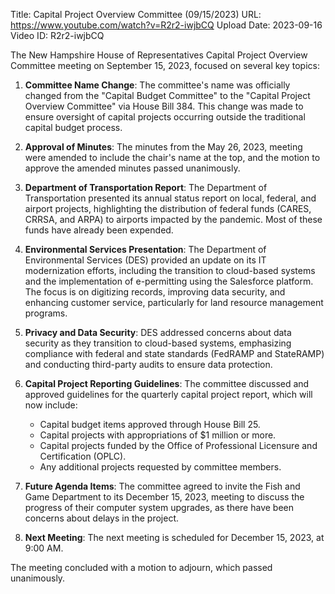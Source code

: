 Title: Capital Project Overview Committee (09/15/2023)
URL: https://www.youtube.com/watch?v=R2r2-iwjbCQ
Upload Date: 2023-09-16
Video ID: R2r2-iwjbCQ

The New Hampshire House of Representatives Capital Project Overview Committee meeting on September 15, 2023, focused on several key topics:

1. **Committee Name Change**: The committee's name was officially changed from the "Capital Budget Committee" to the "Capital Project Overview Committee" via House Bill 384. This change was made to ensure oversight of capital projects occurring outside the traditional capital budget process.

2. **Approval of Minutes**: The minutes from the May 26, 2023, meeting were amended to include the chair's name at the top, and the motion to approve the amended minutes passed unanimously.

3. **Department of Transportation Report**: The Department of Transportation presented its annual status report on local, federal, and airport projects, highlighting the distribution of federal funds (CARES, CRRSA, and ARPA) to airports impacted by the pandemic. Most of these funds have already been expended.

4. **Environmental Services Presentation**: The Department of Environmental Services (DES) provided an update on its IT modernization efforts, including the transition to cloud-based systems and the implementation of e-permitting using the Salesforce platform. The focus is on digitizing records, improving data security, and enhancing customer service, particularly for land resource management programs.

5. **Privacy and Data Security**: DES addressed concerns about data security as they transition to cloud-based systems, emphasizing compliance with federal and state standards (FedRAMP and StateRAMP) and conducting third-party audits to ensure data protection.

6. **Capital Project Reporting Guidelines**: The committee discussed and approved guidelines for the quarterly capital project report, which will now include:
   - Capital budget items approved through House Bill 25.
   - Capital projects with appropriations of $1 million or more.
   - Capital projects funded by the Office of Professional Licensure and Certification (OPLC).
   - Any additional projects requested by committee members.

7. **Future Agenda Items**: The committee agreed to invite the Fish and Game Department to its December 15, 2023, meeting to discuss the progress of their computer system upgrades, as there have been concerns about delays in the project.

8. **Next Meeting**: The next meeting is scheduled for December 15, 2023, at 9:00 AM.

The meeting concluded with a motion to adjourn, which passed unanimously.